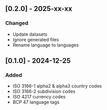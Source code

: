 ## [0.2.0] - 2025-xx-xx

### Changed

- Update datasets
- Ignore generated files
- Rename language to languages

## [0.1.0] - 2024-12-25

### Added

- ISO 3166-1 alpha2 & alpha3 country codes
- ISO 3166-2 subdivision codes
- ISO 4217 currency codes
- BCP 47 language tags